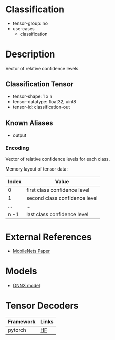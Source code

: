# Classification

- tensor-group: no
- use-cases
    - classification

# Description

Vector of relative confidence levels.

## Classification Tensor

- tensor-shape: 1 x n
- tensor-datatype: float32, uint8
- tensor-id: classification-out

## Known Aliases
* output

### Encoding
Vector of relative confidence levels for each class.

Memory layout of tensor data:

|Index  |  Value                             |
|---    |---                                 |
| 0     |  first class confidence level      |
| 1     |  second class confidence level     | 
| ...   |  ...                               |
| n -1  |  last class confidence level       |

# External References

* [MobileNets Paper](https://arxiv.org/pdf/1704.04861)

# Models

* [ONNX model](https://gitlab.collabora.com/gstreamer/onnx-models/-/blob/master/models/mobilenetv2-10.onnx)

# Tensor Decoders
|Framework | Links |
|---       |---    |
|pytorch | [HF](https://huggingface.co/docs/transformers/en/model_doc/mobilenet_v2#transformers.MobileNetV2ForImageClassification.forward.example) |
